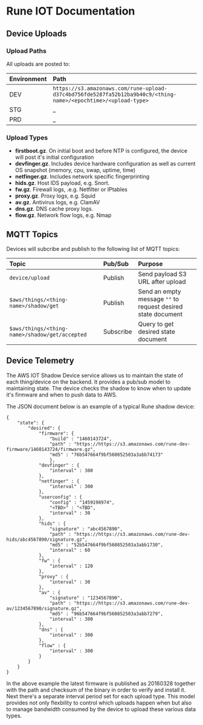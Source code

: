 # Rune IOT Documentation

## Device Uploads

### Upload Paths
 All uploads are posted to:

| Environment | Path           |
| :---------- | :------------- |
| DEV |  `https://s3.amazonaws.com/rune-upload-d37c4bd756fde5287fa52b12ba9b40c9/<thing-name>/<epochtime>/<upload-type>` |
| STG | _ |
| PRD | _ |

### Upload Types

* **firstboot.gz**. On initial boot and before NTP is configured, the device will post it's initial configuration
* **devfinger.gz**. Includes device hardware configuration as well as current OS snapshot (memory, cpu, swap, uptime, time)
* **netfinger.gz**. Includes network specific fingerprinting
* **hids.gz**. Host IDS payload, e.g. Snort.
* **fw.gz**. Firewall logs, .e.g. Netfilter or IPtables
* **proxy.gz**. Proxy logs, e.g. Squid
* **av.gz**. Antivirus logs, e.g. ClamAV
* **dns.gz**. DNS cache proxy logs.
* **flow.gz**. Network flow logs, e.g. Nmap

## MQTT Topics

Devices will subcribe and publish to the following list of MQTT topics:

| Topic     | Pub/Sub     | Purpose |
| :-------- | :---------- | :------ |
| `device/upload` | Publish | Send payload S3 URL after upload |
| `$aws/things/<thing-name>/shadow/get` | Publish | Send an empty message `""` to request desired state document |
| `$aws/things/<thing-name>/shadow/get/accepted` | Subscribe | Query to get desired state document |

## Device Telemetry

The AWS IOT Shadow Device service allows us to maintain the state of each thing/device on the backend. It provides a pub/sub model to maintaining state. The device checks the shadow to know when to update it's firmware and when to push data to AWS.

The JSON document below is an example of a typical Rune shadow device:

```
{
    "state": {
        "desired": {
            "firmware": {
                "build" : "1460143724",
                "path" : "https://https://s3.amazonaws.com/rune-dev-firmware/1460143724/firmware.gz",
                "md5" : "76b547664f9bf560852503a3abb74173"
                },
            "devfinger" : {
                "interval" : 300
            },
            "netfinger" : {
                "interval" : 300
            },
            "userconfig" : {
                "config" : "1459198974",
                "<TBD>" : "<TBD",
                "interval" : 30    
            },
            "hids" : {
                "signature" : "abc4567890",
                "path" : "https://https://s3.amazonaws.com/rune-dev-hids/abc4567890/signature.gz",
                "md5" : "52b547664f9bf560852503a3abb1730",
                "interval" : 60
            },
            "fw" : {
                "interval" : 120
            },
            "proxy" : {
                "interval" : 30
            },
            "av" : {
                "signature" : "1234567890",
                "path" : "https://https://s3.amazonaws.com/rune-dev-av/1234567890/signature.gz",
                "md5" : "96b547664f9bf560852503a3abb7279",
                "interval" : 300
            },
            "dns" : {
                "interval" : 300
            },
            "flow" : {
                "interval" : 300
            }
        }
    }
}
```

In the above example the latest firmware is published as 20160328 together with the path and checksum of the binary in order to verify and install it. Next there's a separate interval period set for each upload type. This model provides not only flexbility to control which uploads happen when but also to manage bandwidth consumed by the device to upload these various data types.
